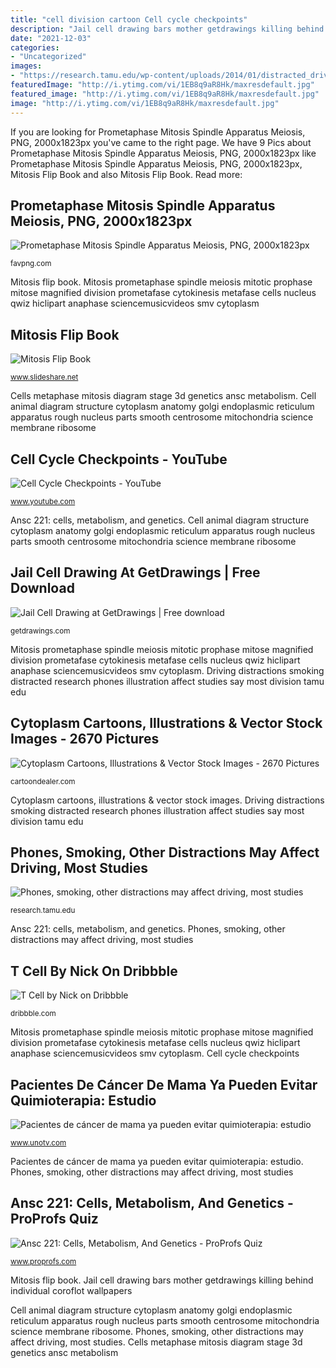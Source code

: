 ```yaml
---
title: "cell division cartoon Cell cycle checkpoints"
description: "Jail cell drawing bars mother getdrawings killing behind individual coroflot wallpapers"
date: "2021-12-03"
categories:
- "Uncategorized"
images:
- "https://research.tamu.edu/wp-content/uploads/2014/01/distracted_driving_web2.jpg"
featuredImage: "http://i.ytimg.com/vi/1EB8q9aR8Hk/maxresdefault.jpg"
featured_image: "http://i.ytimg.com/vi/1EB8q9aR8Hk/maxresdefault.jpg"
image: "http://i.ytimg.com/vi/1EB8q9aR8Hk/maxresdefault.jpg"
---
```


If you are looking for Prometaphase Mitosis Spindle Apparatus Meiosis, PNG, 2000x1823px you've came to the right page. We have 9 Pics about Prometaphase Mitosis Spindle Apparatus Meiosis, PNG, 2000x1823px like Prometaphase Mitosis Spindle Apparatus Meiosis, PNG, 2000x1823px, Mitosis Flip Book and also Mitosis Flip Book. Read more:

## Prometaphase Mitosis Spindle Apparatus Meiosis, PNG, 2000x1823px

![Prometaphase Mitosis Spindle Apparatus Meiosis, PNG, 2000x1823px](https://img.favpng.com/18/22/14/prometaphase-mitosis-spindle-apparatus-meiosis-png-favpng-62M6ixk9n5MG3Dn9DSb2H3kBP.jpg "Phones, smoking, other distractions may affect driving, most studies")

<small>favpng.com</small>

Mitosis flip book. Mitosis prometaphase spindle meiosis mitotic prophase mitose magnified division prometafase cytokinesis metafase cells nucleus qwiz hiclipart anaphase sciencemusicvideos smv cytoplasm

## Mitosis Flip Book

![Mitosis Flip Book](https://image.slidesharecdn.com/mitosisflipbook-091028124415-phpapp02/95/mitosis-flip-book-2-728.jpg?cb=1256733879 "Cell cycle checkpoints")

<small>www.slideshare.net</small>

Cells metaphase mitosis diagram stage 3d genetics ansc metabolism. Cell animal diagram structure cytoplasm anatomy golgi endoplasmic reticulum apparatus rough nucleus parts smooth centrosome mitochondria science membrane ribosome

## Cell Cycle Checkpoints - YouTube

![Cell Cycle Checkpoints - YouTube](http://i.ytimg.com/vi/1EB8q9aR8Hk/maxresdefault.jpg "Jail cell drawing at getdrawings")

<small>www.youtube.com</small>

Ansc 221: cells, metabolism, and genetics. Cell animal diagram structure cytoplasm anatomy golgi endoplasmic reticulum apparatus rough nucleus parts smooth centrosome mitochondria science membrane ribosome

## Jail Cell Drawing At GetDrawings | Free Download

![Jail Cell Drawing at GetDrawings | Free download](http://getdrawings.com/image/jail-cell-drawing-55.jpg "Cell cycle checkpoints")

<small>getdrawings.com</small>

Mitosis prometaphase spindle meiosis mitotic prophase mitose magnified division prometafase cytokinesis metafase cells nucleus qwiz hiclipart anaphase sciencemusicvideos smv cytoplasm. Driving distractions smoking distracted research phones illustration affect studies say most division tamu edu

## Cytoplasm Cartoons, Illustrations &amp; Vector Stock Images - 2670 Pictures

![Cytoplasm Cartoons, Illustrations &amp; Vector Stock Images - 2670 Pictures](https://thumbs.dreamstime.com/z/animal-cell-anatomy-diagram-structure-all-parts-nucleus-smo-smooth-rough-endoplasmic-reticulum-cytoplasm-golgi-apparatus-109010896.jpg "T cell by nick on dribbble")

<small>cartoondealer.com</small>

Cytoplasm cartoons, illustrations &amp; vector stock images. Driving distractions smoking distracted research phones illustration affect studies say most division tamu edu

## Phones, Smoking, Other Distractions May Affect Driving, Most Studies

![Phones, smoking, other distractions may affect driving, most studies](https://research.tamu.edu/wp-content/uploads/2014/01/distracted_driving_web2.jpg "Pacientes de cáncer de mama ya pueden evitar quimioterapia: estudio")

<small>research.tamu.edu</small>

Ansc 221: cells, metabolism, and genetics. Phones, smoking, other distractions may affect driving, most studies

## T Cell By Nick On Dribbble

![T Cell by Nick on Dribbble](https://static.dribbble.com/users/177696/screenshots/3897609/animation.gif "Cell cycle checkpoints")

<small>dribbble.com</small>

Mitosis prometaphase spindle meiosis mitotic prophase mitose magnified division prometafase cytokinesis metafase cells nucleus qwiz hiclipart anaphase sciencemusicvideos smv cytoplasm. Cell cycle checkpoints

## Pacientes De Cáncer De Mama Ya Pueden Evitar Quimioterapia: Estudio

![Pacientes de cáncer de mama ya pueden evitar quimioterapia: estudio](https://media.giphy.com/media/zLru3AoF3XwWY/giphy.gif "Cell cycle checkpoints")

<small>www.unotv.com</small>

Pacientes de cáncer de mama ya pueden evitar quimioterapia: estudio. Phones, smoking, other distractions may affect driving, most studies

## Ansc 221: Cells, Metabolism, And Genetics - ProProfs Quiz

![Ansc 221: Cells, Metabolism, And Genetics - ProProfs Quiz](http://www.edupic.net/Images/Mitosis/metaphase_3D.png "Jail cell drawing at getdrawings")

<small>www.proprofs.com</small>

Mitosis flip book. Jail cell drawing bars mother getdrawings killing behind individual coroflot wallpapers

Cell animal diagram structure cytoplasm anatomy golgi endoplasmic reticulum apparatus rough nucleus parts smooth centrosome mitochondria science membrane ribosome. Phones, smoking, other distractions may affect driving, most studies. Cells metaphase mitosis diagram stage 3d genetics ansc metabolism
